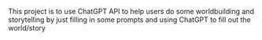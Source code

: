 This project is to use ChatGPT API to help users do some worldbuilding and storytelling by just filling in some prompts and using ChatGPT to fill out the world/story
